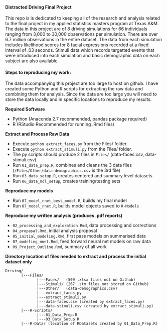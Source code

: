 #### Distracted Driving Final Project


This repo is is dedicated to keeping all of the research and analysis related to the final project in my applied statistics masters program at Texas A&M. The data in this project are of 8 driving simulations for 66 individuals ranging from 3,000 to 30,000 observations per simulation. There are over 6.7 million observations in the entire dataset. The data from each simulation includes likelihood scores for 8 facial expressions recorded at a fixed interval of .03 seconds. Stimuli data which records targetted events that were introduced into each simulation and basic demographic data on each subject are also available.

#### Steps to reproducing my work:

The data accompanying this project are too large to host on github. I have created some Python and R scripts for extracting the raw data and combining them for analysis. Since the data are too large you will need to store the data locally and in specific locations to reproduce my results.

**Required Software**
  * Python (Anaconda 2.7 recommended, pandas package required)
  * R (RStudio Recommended for running .Rmd files)

**Extract and Process Raw Data**
  * Execute `python extract_faces.py` from the Files/ folder.
  * Execute `python extract_stimuli.py` from the Files/ folder.
  * The py scripts should produce 2 files in `Files/` (data-faces.csv, data-stimuli.csv).
  * Run `01_data_prep.R`, combines and cleans the 3 data files (`/Files/Other/data-demographics.csv` is the 3rd file)
  * Run `03_data_setup.R`, creates centered and summary level datasets
  * Run `06_data_mdl_setup`, creates training/testing sets

**Reproduce my models**
  * Run `07_model_nnet_best_model.R`, builds my final model
  * Run `07_model_nnet.R`, builds model objects saved to `R-Models`

**Reproduce my written analysis (produces .pdf reports)**
  * `02_processing_and_exploration.Rmd`, data processing and corrections
  * `04_propasal.Rmd`, initial analysis proposal
  * `05_initial_modeling.Rmd`, first pass models on summarised data
  * `07_modeling_nnet.Rmd`, feed forward neural net models on raw data
  * `09_Project_Outline.Rmd`, summary of all work

**Directory location of files needed to extract and process the initial dataset only**
  ```
  Driving/
         |---Files/
                |---Faces/   (509 .xlsx files not on Github)
                |---Stimuli/ (267 .stm files not stored on Github)
                |---Other/   (data-demographics.csv)
                |---extract_faces.py
                |---extract_stimuli.py
                |---data-faces.csv (created by extract_faces.py)
                |---data-stimuli.csv (created by extract_stimuli.py)
         |---R-Scripts/
                |---01_Data_Prep.R
                |---03_Data_Setup.R
         |---R-Data/ (location of RDatasets created by 01_Data_Prep.R)
  ```
